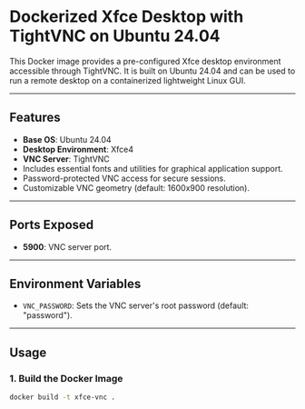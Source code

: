 # Dockerized Xfce Desktop with TightVNC on Ubuntu 24.04

This Docker image provides a pre-configured Xfce desktop environment accessible through TightVNC. It is built on Ubuntu 24.04 and can be used to run a remote desktop on a containerized lightweight Linux GUI.

---

## Features
- **Base OS**: Ubuntu 24.04
- **Desktop Environment**: Xfce4
- **VNC Server**: TightVNC
- Includes essential fonts and utilities for graphical application support.
- Password-protected VNC access for secure sessions.
- Customizable VNC geometry (default: 1600x900 resolution).
  
---

## Ports Exposed
- **5900**: VNC server port.

---

## Environment Variables
- `VNC_PASSWORD`: Sets the VNC server's root password (default: "password").

---

## Usage

### 1. **Build the Docker Image**
```bash
docker build -t xfce-vnc .

